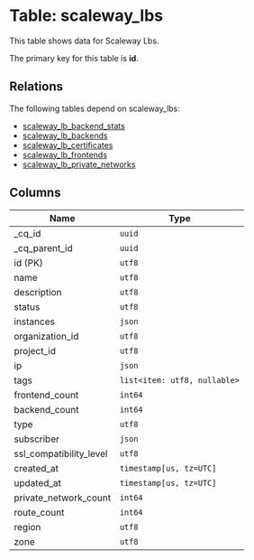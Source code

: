 # Table: scaleway_lbs

This table shows data for Scaleway Lbs.

The primary key for this table is **id**.

## Relations

The following tables depend on scaleway_lbs:
  - [scaleway_lb_backend_stats](scaleway_lb_backend_stats.md)
  - [scaleway_lb_backends](scaleway_lb_backends.md)
  - [scaleway_lb_certificates](scaleway_lb_certificates.md)
  - [scaleway_lb_frontends](scaleway_lb_frontends.md)
  - [scaleway_lb_private_networks](scaleway_lb_private_networks.md)

## Columns

| Name          | Type          |
| ------------- | ------------- |
|_cq_id|`uuid`|
|_cq_parent_id|`uuid`|
|id (PK)|`utf8`|
|name|`utf8`|
|description|`utf8`|
|status|`utf8`|
|instances|`json`|
|organization_id|`utf8`|
|project_id|`utf8`|
|ip|`json`|
|tags|`list<item: utf8, nullable>`|
|frontend_count|`int64`|
|backend_count|`int64`|
|type|`utf8`|
|subscriber|`json`|
|ssl_compatibility_level|`utf8`|
|created_at|`timestamp[us, tz=UTC]`|
|updated_at|`timestamp[us, tz=UTC]`|
|private_network_count|`int64`|
|route_count|`int64`|
|region|`utf8`|
|zone|`utf8`|